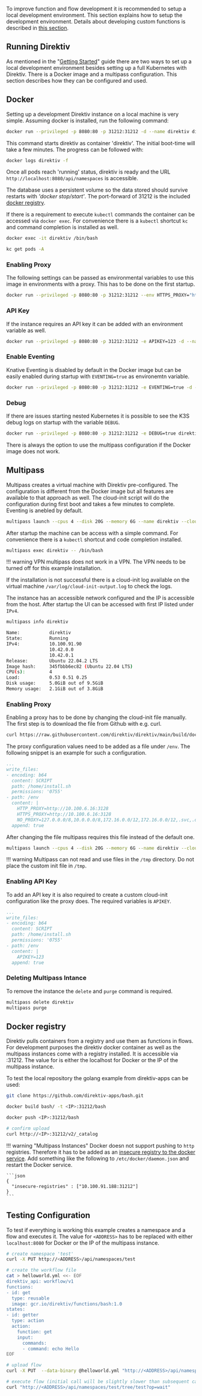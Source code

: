 To improve function and flow development it is recommended to setup a local development environment. This section explains how to setup the development environment. Details about developing custom functions is described in <a href="../getting_started/advanced/making-functions">this section</a>.

## Running Direktiv

As mentioned in the "[Getting Started](../getting_started/index.md)" guide there are two ways to set up a local development environment besides setting up a full Kubernetes with Direktiv. There is a Docker image and a multipass configuration. This section describes how they can be configured and used. 

## Docker

Setting up a development Direktiv instance on a local machine is very simple. Assuming docker is installed, run the following command:


```sh title="Starting Direktiv"
docker run --privileged -p 8080:80 -p 31212:31212 -d --name direktiv direktiv/direktiv-kube
```

This command starts direktiv as container 'direktiv'. The initial boot-time will take a few minutes. The progress can be followed with:

```sh title="Direktiv Docker Logs"
docker logs direktiv -f
```

Once all pods reach 'running' status, direktiv is ready and the URL `http://localhost:8080/api/namespaces` is accessible.

The database uses a persistent volume so the data stored should survive restarts with *'docker stop/start'*. The port-forward of 31212 is the included [docker registry](#docker-registry).

If there is a requirement to execute `kubectl` commands the container can be accessed via `docker exec`. For convenience there is a `kubectl` shortcut `kc` and command completion is installed as well.

```sh title="Accessing Shell"
docker exec -it direktiv /bin/bash

kc get pods -A
```

### Enabling Proxy

The following settings can be passed as environmental variables to use this image in environments with a proxy. This has to be done on the first startup. 

```sh title="Proxy Settings"
docker run --privileged -p 8080:80 -p 31212:31212 --env HTTPS_PROXY="http://<proxy-address>:443" --env NO_PROXY="127.0.0.0/8,10.0.0.0/8,172.16.0.0/12,172.16.0.0/12,.svc,.default,.local,.cluster.local,localhost,.direktiv-services-direktiv" -d --name direktiv -ti direktiv/direktiv-kube
```

### API Key

If the instance requires an API key it can be added with an environment variable as well.

```sh title="Enable API Key"
docker run --privileged -p 8080:80 -p 31212:31212 -e APIKEY=123 -d --name direktiv -ti direktiv/direktiv-kube
```

### Enable Eventing

Knative Eventing is disabled by default in the Docker image but can be easily enabled during startup with `EVENTING=true` as environemtn variable.

```sh title="Enable Eventing"
docker run --privileged -p 8080:80 -p 31212:31212 -e EVENTING=true -d --name direktiv -ti direktiv/direktiv-kube
```

### Debug

If there are issues starting nested Kubernetes it is possible to see the K3S debug logs on startup with the variable `DEBUG`.

```sh title="Enable Eventing"
docker run --privileged -p 8080:80 -p 31212:31212 -e DEBUG=true direktiv/direktiv-kube
```

There is always the option to use the multipass configuration if the Docker image does not work.

## Multipass

Multipass creates a virtual machine with Direktiv pre-configured. The configuration is different from the Docker image but all features are available to that approach as well. The cloud-init script will do the configuration during first boot and takes a few minutes to complete. Eventing is anebled by default.

```sh title="Start Multipass Instance"
multipass launch --cpus 4 --disk 20G --memory 6G --name direktiv --cloud-init https://raw.githubusercontent.com/direktiv/direktiv/main/scripts/build/docker/all/multipass/init.yaml
```

After startup the machine can be access with a simple command. For convenience there is a `kubectl` shortcut and code completion installed. 

```sh title="Accessing Shell"
multipass exec direktiv -- /bin/bash
```

!!! warning VPN
    multipass does not work in a VPN. The VPN needs to be turned off for this example installation.

If the installation is not successful there is a cloud-init log available on the virtual machine `/var/log/cloud-init-output.log` to check the logs.

The instance has an accessible network configured and the IP is accessible from the host. After startup the UI can be accessed with first IP listed under `IPv4`. 

```sh title="Display IP"
multipass info direktiv

Name:           direktiv
State:          Running
IPv4:           10.100.91.90
                10.42.0.0
                10.42.0.1
Release:        Ubuntu 22.04.2 LTS
Image hash:     345fbbb6ec82 (Ubuntu 22.04 LTS)
CPU(s):         4
Load:           0.53 0.51 0.25
Disk usage:     5.0GiB out of 9.5GiB
Memory usage:   2.1GiB out of 3.8GiB
```


### Enabling Proxy

Enabling a proxy has to be done by changing the cloud-init file manually. The first step is to download the file from Github with e.g. curl.


```sh title="Download Cloud-Init"
curl https://raw.githubusercontent.com/direktiv/direktiv/main/build/docker/all/multipass/init.yaml > myinit.yaml
```

The proxy configuration values need to be added as a file under `/env`. The following snippet is an example for such a configuration.

```yaml title="Proxy YAML"
...
write_files:
- encoding: b64
  content: SCRIPT
  path: /home/install.sh
  permissions: '0755'
- path: /env
  content: |
    HTTP_PROXY=http://10.100.6.16:3128
    HTTPS_PROXY=http://10.100.6.16:3128
    NO_PROXY=127.0.0.0/8,10.0.0.0/8,172.16.0.0/12,172.16.0.0/12,.svc,.default,.local,.cluster.local,localhost,.direktiv-services-direktiv
  append: true
```

After changing the file multipass requires this file instead of the default one.

```sh title="Custom Cloud-Init"
multipass launch --cpus 4 --disk 20G --memory 6G --name direktiv --cloud-init myinit.yaml
```

!!! warning 
    Multipass can not read and use files in the `/tmp` directory. Do not place the custom init file in `/tmp`.

### Enabling API Key

To add an API key it is also required to create a custom cloud-init configuration like the proxy does. The required variables is `APIKEY`.

```yaml title="API Key YAML"
...
write_files:
- encoding: b64
  content: SCRIPT
  path: /home/install.sh
  permissions: '0755'
- path: /env
  content: |
    APIKEY=123
  append: true
```

### Deleting Multipass Intance

To remove the instance the `delete` and `purge` command is required.

```sh title="Delete Multipass Instance"
multipass delete direktiv
multipass purge
```

## Docker registry

Direktiv pulls containers from a registry and use them as functions in flows. For development purposes the direktiv docker container as well as the multipass instances come with a registry installed. It is accessible via <IP>:31212. The value for <IP> is either the localhost for Docker or the IP of the multipass instance.

To test the local repository the golang example from direktiv-apps can be used:

```sh
git clone https://github.com/direktiv-apps/bash.git

docker build bash/ -t <IP>:31212/bash

docker push <IP>:31212/bash

# confirm upload
curl http://<IP>:31212/v2/_catalog

```

!!! warning "Multipass Instances"
    Docker doesn not support pushing to `http` registries. Therefore it has to be added as an [insecure registry to the docker service](https://docs.docker.com/registry/insecure/). Add something like the following to `/etc/docker/daemon.json` and restart the Docker service.

    ```json
    {
      "insecure-registries" : ["10.100.91.188:31212"]
    }
    ```

## Testing Configuration

To test if everything is working this example creates a namespace and a flow and executes it. The value for `<ADDRESS>` has to be replaced with either `localhost:8080` for Docker or the IP of the multipass instance. 

```sh title="Testing Installation"
# create namespace 'test'
curl -X PUT http://<ADDRESS>/api/namespaces/test

# create the workflow file
cat > helloworld.yml <<- EOF
direktiv_api: workflow/v1
functions:
- id: get
  type: reusable
  image: gcr.io/direktiv/functions/bash:1.0
states:
- id: getter
  type: action
  action:
    function: get
    input:
      commands:
      - command: echo Hello
EOF

# upload flow
curl -X PUT  --data-binary @helloworld.yml "http://<ADDRESS>/api/namespaces/test/tree/test?op=create-workflow"

# execute flow (initial call will be slightly slower than subsequent calls)
curl "http://<ADDRESS>/api/namespaces/test/tree/test?op=wait"
```

